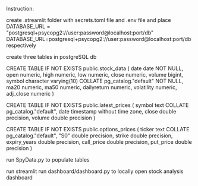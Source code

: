 Instruction:

create .streamlit folder with secrets.toml file and .env file and place 
DATABASE_URL = "postgresql+psycopg2://user:password@localhost:port/db"
DATABASE_URL=postgresql+psycopg2://user:password@localhost:port/db 
respectively

create three tables in postgreSQL db

CREATE TABLE IF NOT EXISTS public.stock_data
(
    date date NOT NULL,
    open numeric,
    high numeric,
    low numeric,
    close numeric,
    volume bigint,
    symbol character varying(10) COLLATE pg_catalog."default" NOT NULL,
    ma20 numeric,
    ma50 numeric,
    dailyreturn numeric,
    volatility numeric,
    adj_close numeric
)

CREATE TABLE IF NOT EXISTS public.latest_prices
(
    symbol text COLLATE pg_catalog."default",
    date timestamp without time zone,
    close double precision,
    volume double precision
)

CREATE TABLE IF NOT EXISTS public.options_prices
(
    ticker text COLLATE pg_catalog."default",
    "S0" double precision,
    strike double precision,
    expiry_years double precision,
    call_price double precision,
    put_price double precision
)

run SpyData.py to populate tables

run streamlit run dashboard/dashboard.py to locally open stock analysis dashboard


